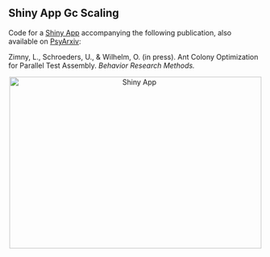 ## Shiny App Gc Scaling

Code for a [Shiny App] accompanying the following publication, also available on [PsyArxiv]:

Zimny, L., Schroeders, U., & Wilhelm, O. (in press). Ant Colony Optimization for Parallel Test Assembly. *Behavior Research Methods.*

<p align="center">
<img src="https://i.ibb.co/0jCr2Jf/2024-01-16-10-40-44-Gc-Mozilla-Firefox.png"
  alt="Shiny App"
  width="500" height="341">
</p>

[Shiny App]: https://psy-diagnostics.shinyapps.io/gc_scaling/
[PsyArxiv]: https://osf.io/preprints/psyarxiv/zn7m2
